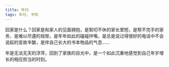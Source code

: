 ```yaml
---
title: 年归
tags: 年归, 书写
---
```



回家是什么？回家是和家人的见面拥抱，是絮叨不休的家长里短，是帮不完手的家务，是难以尽遵的规矩，是年年如此的磕碰拌嘴，是总是说过得很好的电话中不会说起的变故辛酸，是伴自己长大的书本物品的气息……

年是无法无天的浮萍，回到了家族的目光中，是一个如此沉重地感觉到自己年岁增长的相应担当的时刻。

